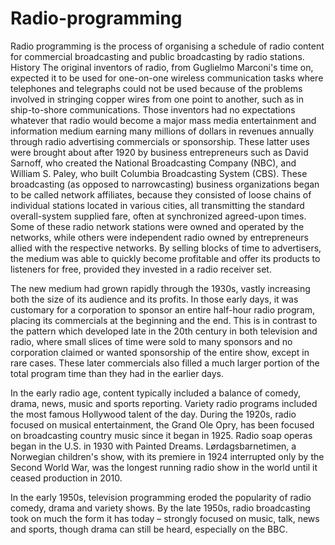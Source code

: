 # Radio-programming
Radio programming is the process of organising a schedule of radio content for commercial broadcasting and public broadcasting by radio stations.
History
The original inventors of radio, from Guglielmo Marconi's time on, expected it to be used for one-on-one wireless communication tasks where telephones and telegraphs could not be used because of the problems involved in stringing copper wires from one point to another, such as in ship-to-shore communications. Those inventors had no expectations whatever that radio would become a major mass media entertainment and information medium earning many millions of dollars in revenues annually through radio advertising commercials or sponsorship. These latter uses were brought about after 1920 by business entrepreneurs such as David Sarnoff, who created the National Broadcasting Company (NBC), and William S. Paley, who built Columbia Broadcasting System (CBS). These broadcasting (as opposed to narrowcasting) business organizations began to be called network affiliates, because they consisted of loose chains of individual stations located in various cities, all transmitting the standard overall-system supplied fare, often at synchronized agreed-upon times. Some of these radio network stations were owned and operated by the networks, while others were independent radio owned by entrepreneurs allied with the respective networks. By selling blocks of time to advertisers, the medium was able to quickly become profitable and offer its products to listeners for free, provided they invested in a radio receiver set.

The new medium had grown rapidly through the 1930s, vastly increasing both the size of its audience and its profits. In those early days, it was customary for a corporation to sponsor an entire half-hour radio program, placing its commercials at the beginning and the end. This is in contrast to the pattern which developed late in the 20th century in both television and radio, where small slices of time were sold to many sponsors and no corporation claimed or wanted sponsorship of the entire show, except in rare cases. These later commercials also filled a much larger portion of the total program time than they had in the earlier days.

In the early radio age, content typically included a balance of comedy, drama, news, music and sports reporting. Variety radio programs included the most famous Hollywood talent of the day. During the 1920s, radio focused on musical entertainment, the Grand Ole Opry, has been focused on broadcasting country music since it began in 1925. Radio soap operas began in the U.S. in 1930 with Painted Dreams. Lørdagsbarnetimen, a Norwegian children's show, with its premiere in 1924 interrupted only by the Second World War, was the longest running radio show in the world until it ceased production in 2010.

In the early 1950s, television programming eroded the popularity of radio comedy, drama and variety shows. By the late 1950s, radio broadcasting took on much the form it has today – strongly focused on music, talk, news and sports, though drama can still be heard, especially on the BBC.
